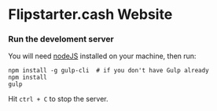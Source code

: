 # Flipstarter.cash Website

### Run the develoment server

You will need [nodeJS](https://nodejs.org/en/) installed on your machine, then run:

```shell
npm install -g gulp-cli  # if you don't have Gulp already
npm install
gulp
```

Hit `ctrl + C` to stop the server.
